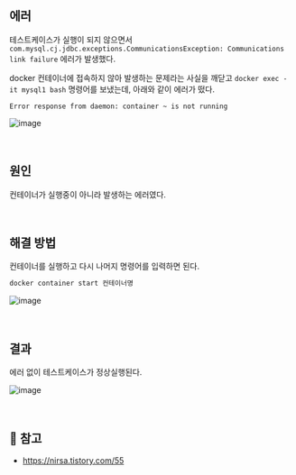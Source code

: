 ## 에러
테스트케이스가 실행이 되지 않으면서 ```com.mysql.cj.jdbc.exceptions.CommunicationsException: Communications link failure``` 에러가 발생했다.

docker 컨테이너에 접속하지 않아 발생하는 문제라는 사실을 깨닫고 ```docker exec -it mysql1 bash``` 명령어를 보냈는데, 아래와 같이 에러가 떴다.

```
Error response from daemon: container ~ is not running
```

![image](https://github.com/user-attachments/assets/bfa3ebd5-c0c3-4858-a4a2-f05c70c40dc7)

<br/>

## 원인
컨테이너가 실행중이 아니라 발생하는 에러였다.

<br/>

## 해결 방법
컨테이너를 실행하고 다시 나머지 명령어를 입력하면 된다.
```bash
docker container start 컨테이너명
```
![image](https://github.com/user-attachments/assets/f20d39c0-0940-403c-bc4b-e97076b609e3)

<br/>

## 결과
에러 없이 테스트케이스가 정상실행된다.

![image](https://github.com/user-attachments/assets/807fd737-1e66-41a7-a3b0-35349f20560b)

<br/>

## 🔗 참고
* https://nirsa.tistory.com/55

<br/>
